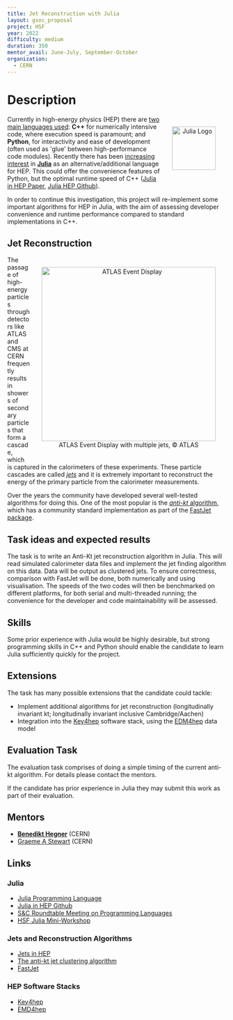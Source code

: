 ```yaml
---
title: Jet Reconstruction with Julia
layout: gsoc_proposal
project: HSF
year: 2022
difficulty: medium
duration: 350
mentor_avail: June-July, September-October
organization:
  - CERN
---
```


# Description

<div style="text-align:center; padding:25px; float:right">
<img src="{{ '/images/others/julia.png' | relative_url }}" alt="Julia Logo" width="100px" />
</div>

Currently in high-energy physics (HEP) there are [two main languages
used][SCRoundtable]: **C++** for numerically intensive code, where execution
speed is paramount; and **Python**, for interactivity and ease of development
(often used as 'glue' between high-performance code modules). Recently there has
been [increasing interest][SCRoundtable] in [**Julia**][julialang] as an
alternative/additional language for HEP. This could offer the convenience
features of Python, but the optimal runtime speed of C++ ([Julia in HEP
Paper][JuliaHEPPaper], [Julia HEP Github][JHEPGH]).

In order to continue this investigation, this project will re-implement some
important algorithms for HEP in Julia, with the aim of assessing developer
convenience and runtime performance compared to standard implementations in C++.

## Jet Reconstruction

<div style="text-align:center; padding:25px; float:right">
<img src="{{ '/images/others/ATLAS_VP1_event_display_run282712_evt474587238_2015-10-21T06-26-57_v3.png' | relative_url }}" alt="ATLAS Event Display" width="400px" />
<br>ATLAS Event Display with multiple jets, &copy; ATLAS
</div>

The passage of high-energy particles through detectors like ATLAS and CMS at
CERN frequently results in showers of secondary particles that form a cascade,
which is captured in the calorimeters of these experiments. These particle
cascades are called [_jets_][jethep] and it is extremely important to
reconstruct the energy of the primary particle from the calorimeter
measurements.

Over the years the community have developed several well-tested algorithms for
doing this. One of the most popular is the [_anti-kt_ algorithm][antikt], which
has a community standard implementation as part of the [FastJet
package][fastjet]. <!-- markdown-link-check-disable-line -->

## Task ideas and expected results

The task is to write an Anti-Kt jet reconstruction algorithm in Julia. This will
read simulated calorimeter data files and implement the jet finding algorithm on
this data. Data will be output as clustered jets. To ensure correctness,
comparison with FastJet will be done, both numerically and using visualisation.
The speeds of the two codes will then be benchmarked on different platforms, for
both serial and multi-threaded running; the convenience for the developer and
code maintainability will be assessed.

## Skills

Some prior experience with Julia would be highly desirable, but strong
programming skills in C++ and Python should enable the candidate to learn Julia
sufficiently quickly for the project.

## Extensions

The task has many possible extensions that the candidate could tackle:

- Implement additional algorithms for jet reconstruction (longitudinally
  invariant kt; longitudinally invariant inclusive Cambridge/Aachen)
- Integration into the [Key4hep][key4hep] software stack, using the
  [EDM4hep][edm4hep] data model

## Evaluation Task

The evaluation task comprises of doing a simple timing of the current anti-kt
algorithm. For details please contact the mentors.

If the candidate has prior experience in Julia they may submit this work as part
of their evaluation.

## Mentors

- **[Benedikt Hegner](mailto:Benedikt.Hegner@cern.ch)** (CERN)
- [Graeme A Stewart](mailto:graeme.andrew.stewart@cern.ch) (CERN)

## Links

### Julia

- [Julia Programming Language][Julialang]
- [Julia in HEP Github][JHEPGH]
- [S&C Roundtable Meeting on Programming Languages][SCRoundtable]
- [HSF Julia Mini-Workshop][HSFJulia]

### Jets and Reconstruction Algorithms

- [Jets in HEP][jethep]
- [The anti-kt jet clustering algorithm][antikt]
- [FastJet][fastjet] <!-- markdown-link-check-disable-line -->

### HEP Software Stacks

- [Key4hep][key4hep]
- [EMD4hep][edm4hep]

[Julialang]: https://julialang.org/
[SCRoundtable]: https://indico.jlab.org/event/505/#day-2022-02-08
[JuliaHEPPaper]: https://arxiv.org/abs/2003.11952
[JHEPGH]: https://github.com/JuliaHEP
[HSFJulia]: https://indico.cern.ch/event/1074269/
[jethep]: https://en.wikipedia.org/wiki/Jet_%28particle_physics%29
[antikt]: https://arxiv.org/abs/0802.1189
[fastjet]: http://fastjet.fr/
[key4hep]: https://key4hep.github.io/key4hep-doc/
[edm4hep]: https://github.com/key4hep/EDM4hep
